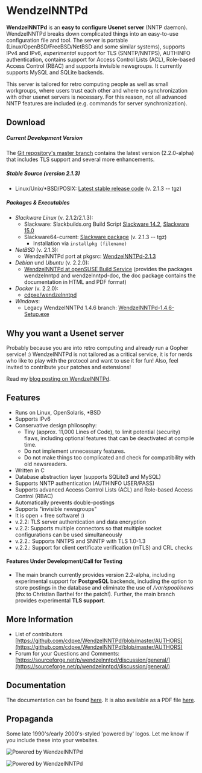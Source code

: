 # WendzelNNTPd

**WendzelNNTPd** is an **easy to configure Usenet server** (NNTP daemon). WendzelNNTPd breaks down complicated things into an easy-to-use configuration file and tool. The server is portable (Linux/OpenBSD/FreeBSD/NetBSD and some similar systems), supports IPv4 and IPv6, *experimental* support for TLS (SNNTP/NNTPS), AUTHINFO authentication, contains support for Access Control Lists (ACL), Role-based Access Control (RBAC) and supports invisible newsgroups. It currently supports MySQL and SQLite backends.

This server is tailored for retro computing people as well as small workgroups, where users trust each other and where no synchronization with other usenet servers is necessary. For this reason, not all advanced NNTP features are included (e.g. commands for server synchronization).

## Download

##### Current Development Version

The [Git repository's master branch](https://github.com/cdpxe/WendzelNNTPd) contains the latest version (2.2.0-alpha) that includes TLS support and several more enhancements.

##### Stable Source (version 2.1.3)
- Linux/Unix/*BSD/POSIX: [Latest stable release code](https://sourceforge.net/projects/wendzelnntpd/files/v2.1.3/) (v. 2.1.3 -- tgz)

##### Packages & Executables
- *Slackware Linux* (v. 2.1.2/2.1.3): 
  - Slackware: Slackbuilds.org Build Script [Slackware 14.2](https://slackbuilds.org/repository/14.2/network/wendzelnntpd/), [Slackware 15.0](https://slackbuilds.org/repository/15.0/network/wendzelnntpd/?search=wendzelnntpd)
  - Slackware64-current: [Slackware package](https://sourceforge.net/projects/wendzelnntpd/files/v2.1.3/slackware64-current-package/) (v. 2.1.3 -- tgz)
     - Installation via `installpkg (filename)`
- *NetBSD* (v. 2.1.3):
  - WendzelNNTPd port at pkgsrc: [WendzelNNTPd-2.1.3](https://pkgsrc.se/wip/wendzelnntpd)
- *Debian* und *Ubuntu* (v. 2.2.0):
  - [WendzelNNTPd at openSUSE Build Service](https://software.opensuse.org/download.html?project=home%3Acdpxe%3Awendzelnntpd&package=wendzelnntpd)
    (provides the packages wendzelnntpd and wendzelnntpd-doc, the doc package contains the documentation in HTML and PDF format)
- *Docker* (v. 2.2.0):
  - [cdpxe/wendzelnntpd](https://hub.docker.com/r/cdpxe/wendzelnntpd)
- *Windows*:
  - Legacy WendzelNNTPd 1.4.6 branch: [WendzelNNTPd-1.4.6-Setup.exe](https://sourceforge.net/projects/wendzelnntpd/files/wendzelnntpd/1.4.6/)

## Why you want a Usenet server

Probably because you are into retro computing and already run a Gopher service! :) WendzelNNTPd is not tailored as a critical service, it is for nerds who like to play with the protocol and want to use it for fun! Also, feel invited to contribute your patches and extensions!

Read my [blog posting on WendzelNNTPd](http://www.wendzel.de/misc/2021/01/04/new-release-usenet-server.html).

## Features

* Runs on Linux, OpenSolaris, *BSD
* Supports IPv6
* Conservative design philosophy:
   * Tiny (approx. 11,000 Lines of Code), to limit potential (security) flaws, including optional features that can be deactivated at compile time.
   * Do not implement unnecessary features.
   * Do not make things too complicated and check for compatibility with old newsreaders.
* Written in C
* Database abstraction layer (supports SQLite3 and MySQL)
* Supports NNTP authentication (AUTHINFO USER/PASS)
* Supports advanced Access Control Lists (ACL) and Role-based Access Control (RBAC)
* Automatically prevents double-postings
* Supports "invisible newsgroups"
* It is open + free software! :)
* v.2.2: TLS server authentication and data encryption
* v.2.2: Supports multiple connectors so that multiple socket configurations can be used simultaneously
* v.2.2.: Supports NNTPS and SNNTP with TLS 1.0-1.3
* v.2.2.: Support for client certificate verification (mTLS) and CRL checks

#### Features Under Development/Call for Testing

* The main branch currently provides version 2.2-alpha, including experimental support for **PostgreSQL** backends, including the option to store postings in the database and eliminate the use of */var/spool/news* (thx to Christian Barthel for the patch!). Further, the main branch provides experimental **TLS support**.

## More Information
- List of contributors [https://github.com/cdpxe/WendzelNNTPd/blob/master/AUTHORS](https://github.com/cdpxe/WendzelNNTPd/blob/master/AUTHORS)
- Forum for your Questions and Comments: [https://sourceforge.net/p/wendzelnntpd/discussion/general/](https://sourceforge.net/p/wendzelnntpd/discussion/general/)

## Documentation

The documentation can be found [here](https://cdpxe.github.io/WendzelNNTPd/).
It is also available as a PDF file [here](https://cdpxe.github.io/WendzelNNTPd/docs.pdf).

## Propaganda
Some late 1990's/early 2000's-styled 'powered by' logos. Let me know if you include these into your websites.

![Powered by WendzelNNTPd](images/wendzelnntpd_powered.png "powered by WendzelNNTPd usenet server")

![Powered by WendzelNNTPd](images/wendzelnntpd_powered2.png "powered by WendzelNNTPd usenet server")
